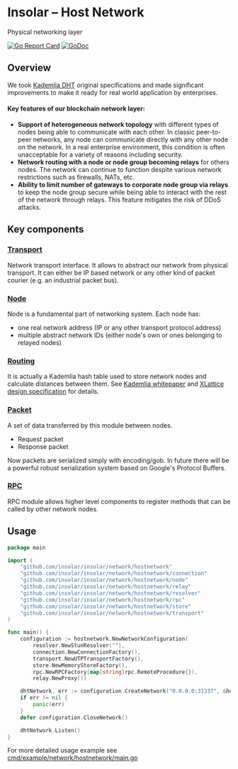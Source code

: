 Insolar – Host Network
===============
Physical networking layer

[![Go Report Card](https://goreportcard.com/badge/github.com/insolar/insolar/network/hostnetwork)](https://goreportcard.com/report/github.com/insolar/insolar/network/host)
[![GoDoc](https://godoc.org/github.com/insolar/insolar/network/hostnetwork?status.svg)](https://godoc.org/github.com/insolar/insolar/network/host)


Overview
--------

We took [Kademlia DHT](https://en.wikipedia.org/wiki/Kademlia) original specifications and made significant improvements to make it ready
for real world application by enterprises.

#### Key features of our blockchain network layer:
 - **Support of heterogeneous network topology** with different types of nodes being able to communicate with each other.
   In classic peer-to-peer networks, any node can communicate directly with any other node on the network.
   In a real enterprise environment, this condition is often unacceptable for a variety of reasons including security.
 - **Network routing with a node or node group becoming relays** for others nodes.
   The network can continue to function despite various network restrictions such as firewalls, NATs, etc.
 - **Ability to limit number of gateways to corporate node group via relays** to keep the node group secure while being
   able to interact with the rest of the network through relays. This feature mitigates the risk of DDoS attacks.


Key components
--------------
### [Transport](https://godoc.org/github.com/insolar/insolar/network/hostnetwork/transport)
Network transport interface. It allows to abstract our network from physical transport.
It can either be IP based network or any other kind of packet courier (e.g. an industrial packet bus). 

### [Node](https://godoc.org/github.com/insolar/insolar/network/hostnetwork/node)
Node is a fundamental part of networking system. Each node has:
 - one real network address (IP or any other transport protocol address)
 - multiple abstract network IDs (either node's own or ones belonging to relayed nodes)

### [Routing](https://godoc.org/github.com/insolar/insolar/network/hostnetwork/routing)
It is actually a Kademlia hash table used to store network nodes and calculate distances between them.
See [Kademlia whitepaper](https://pdos.csail.mit.edu/~petar/papers/maymounkov-kademlia-lncs.pdf) and
[XLattice design specification](http://xlattice.sourceforge.net/components/protocol/kademlia/specs.html) for details.


### [Packet](https://godoc.org/github.com/insolar/insolar/network/hostnetwork/packet)
A set of data transferred by this module between nodes.
 - Request packet
 - Response packet
 
 Now packets are serialized simply with encoding/gob.
 In future there will be a powerful robust serialization system based on Google's Protocol Buffers.

### [RPC](https://godoc.org/github.com/insolar/insolar/network/hostnetwork/rpc)
RPC module allows higher level components to register methods that can be called by other network nodes.

Usage
-----

```go
package main

import (
	"github.com/insolar/insolar/network/hostnetwork"
	"github.com/insolar/insolar/network/hostnetwork/connection"
	"github.com/insolar/insolar/network/hostnetwork/node"
	"github.com/insolar/insolar/network/hostnetwork/relay"
	"github.com/insolar/insolar/network/hostnetwork/resolver"
	"github.com/insolar/insolar/network/hostnetwork/rpc"
	"github.com/insolar/insolar/network/hostnetwork/store"
	"github.com/insolar/insolar/network/hostnetwork/transport"
)

func main() {
	configuration := hostnetwork.NewNetworkConfiguration(
		resolver.NewStunResolver(""),
		connection.NewConnectionFactory(),
		transport.NewUTPTransportFactory(),
		store.NewMemoryStoreFactory(),
		rpc.NewRPCFactory(map[string]rpc.RemoteProcedure{}),
		relay.NewProxy())

	dhtNetwork, err := configuration.CreateNetwork("0.0.0.0:31337", &hostnetwork.Options{})
	if err != nil {
		panic(err)
	}
	defer configuration.CloseNetwork()

	dhtNetwork.Listen()
}
```

For more detailed usage example see [cmd/example/network/hostnetwork/main.go](../../cmd/example/network/hostnetwork/main.go)
